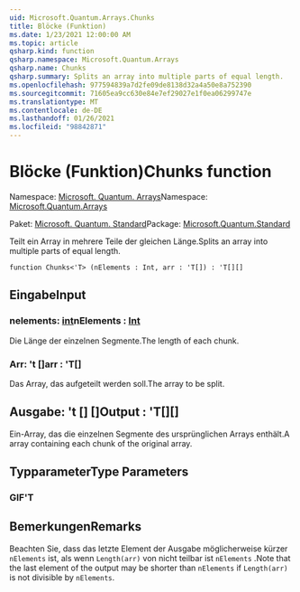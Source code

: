 ```yaml
---
uid: Microsoft.Quantum.Arrays.Chunks
title: Blöcke (Funktion)
ms.date: 1/23/2021 12:00:00 AM
ms.topic: article
qsharp.kind: function
qsharp.namespace: Microsoft.Quantum.Arrays
qsharp.name: Chunks
qsharp.summary: Splits an array into multiple parts of equal length.
ms.openlocfilehash: 977594839a7d2fe09de8138d32a4a50e8a752390
ms.sourcegitcommit: 71605ea9cc630e84e7ef29027e1f0ea06299747e
ms.translationtype: MT
ms.contentlocale: de-DE
ms.lasthandoff: 01/26/2021
ms.locfileid: "98842871"
---
```

# <a name="chunks-function"></a><span data-ttu-id="64535-102">Blöcke (Funktion)</span><span class="sxs-lookup"><span data-stu-id="64535-102">Chunks function</span></span>

<span data-ttu-id="64535-103">Namespace: [Microsoft. Quantum. Arrays](xref:Microsoft.Quantum.Arrays)</span><span class="sxs-lookup"><span data-stu-id="64535-103">Namespace: [Microsoft.Quantum.Arrays](xref:Microsoft.Quantum.Arrays)</span></span>

<span data-ttu-id="64535-104">Paket: [Microsoft. Quantum. Standard](https://nuget.org/packages/Microsoft.Quantum.Standard)</span><span class="sxs-lookup"><span data-stu-id="64535-104">Package: [Microsoft.Quantum.Standard](https://nuget.org/packages/Microsoft.Quantum.Standard)</span></span>


<span data-ttu-id="64535-105">Teilt ein Array in mehrere Teile der gleichen Länge.</span><span class="sxs-lookup"><span data-stu-id="64535-105">Splits an array into multiple parts of equal length.</span></span>

```qsharp
function Chunks<'T> (nElements : Int, arr : 'T[]) : 'T[][]
```


## <a name="input"></a><span data-ttu-id="64535-106">Eingabe</span><span class="sxs-lookup"><span data-stu-id="64535-106">Input</span></span>

### <a name="nelements--int"></a><span data-ttu-id="64535-107">nelements: [int](xref:microsoft.quantum.lang-ref.int)</span><span class="sxs-lookup"><span data-stu-id="64535-107">nElements : [Int](xref:microsoft.quantum.lang-ref.int)</span></span>

<span data-ttu-id="64535-108">Die Länge der einzelnen Segmente.</span><span class="sxs-lookup"><span data-stu-id="64535-108">The length of each chunk.</span></span>


### <a name="arr--t"></a><span data-ttu-id="64535-109">Arr: 't []</span><span class="sxs-lookup"><span data-stu-id="64535-109">arr : 'T[]</span></span>

<span data-ttu-id="64535-110">Das Array, das aufgeteilt werden soll.</span><span class="sxs-lookup"><span data-stu-id="64535-110">The array to be split.</span></span>



## <a name="output--t"></a><span data-ttu-id="64535-111">Ausgabe: 't [] []</span><span class="sxs-lookup"><span data-stu-id="64535-111">Output : 'T[][]</span></span>

<span data-ttu-id="64535-112">Ein-Array, das die einzelnen Segmente des ursprünglichen Arrays enthält.</span><span class="sxs-lookup"><span data-stu-id="64535-112">A array containing each chunk of the original array.</span></span>

## <a name="type-parameters"></a><span data-ttu-id="64535-113">Typparameter</span><span class="sxs-lookup"><span data-stu-id="64535-113">Type Parameters</span></span>

### <a name="t"></a><span data-ttu-id="64535-114">GIF</span><span class="sxs-lookup"><span data-stu-id="64535-114">'T</span></span>



## <a name="remarks"></a><span data-ttu-id="64535-115">Bemerkungen</span><span class="sxs-lookup"><span data-stu-id="64535-115">Remarks</span></span>

<span data-ttu-id="64535-116">Beachten Sie, dass das letzte Element der Ausgabe möglicherweise kürzer `nElements` ist, als wenn `Length(arr)` von nicht teilbar ist `nElements` .</span><span class="sxs-lookup"><span data-stu-id="64535-116">Note that the last element of the output may be shorter than `nElements` if `Length(arr)` is not divisible by `nElements`.</span></span>
